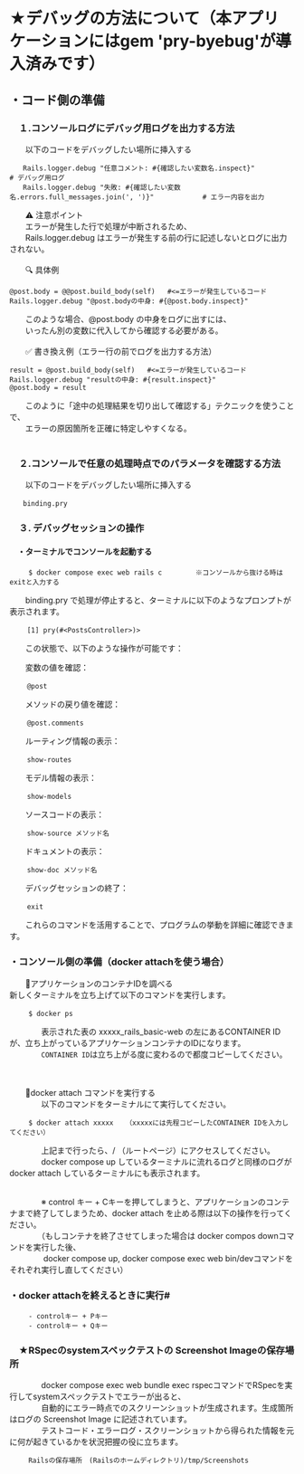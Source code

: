 # ★デバッグの方法について（本アプリケーションにはgem 'pry-byebug'が導入済みです）
## ・コード側の準備
### 　１.コンソールログにデバッグ用ログを出力する方法
 　　以下のコードをデバッグしたい場所に挿入する<br>
   ```
 　　Rails.logger.debug "任意コメント: #{確認したい変数名.inspect}"                             # デバッグ用ログ
 　　Rails.logger.debug "失敗: #{確認したい変数名.errors.full_messages.join(', ')}"            # エラー内容を出力
```
 　　⚠ 注意ポイント<br>
 　　エラーが発生した行で処理が中断されるため、<br>
 　　Rails.logger.debug はエラーが発生する前の行に記述しないとログに出力されない。<br>
<br>
 　　🔍 具体例<br>
```
@post.body = @@post.build_body(self)   #<=エラーが発生しているコード
Rails.logger.debug "@post.bodyの中身: #{@post.body.inspect}"
```
 　　このような場合、@post.body の中身をログに出すには、<br>
 　　いったん別の変数に代入してから確認する必要がある。<br>
<br>
 　　✅ 書き換え例（エラー行の前でログを出力する方法）
```
result = @post.build_body(self)   #<=エラーが発生しているコード
Rails.logger.debug "resultの中身: #{result.inspect}"
@post.body = result
```
 　　このように「途中の処理結果を切り出して確認する」テクニックを使うことで、<br>
 　　エラーの原因箇所を正確に特定しやすくなる。<br>
<br>
### 　２.コンソールで任意の処理時点でのパラメータを確認する方法
 　　以下のコードをデバッグしたい場所に挿入する<br>
   ```
 　　binding.pry
```



### 　３. デバッグセッションの操作
#### 　・ターミナルでコンソールを起動する
```
   　$ docker compose exec web rails c　　　　　※コンソールから抜ける時はexitと入力する
```
 　　binding.pry で処理が停止すると、ターミナルに以下のようなプロンプトが表示されます。
```
 　　[1] pry(#<PostsController>)>
```

 　　この状態で、以下のような操作が可能です：

 　　変数の値を確認：
```
 　　@post
```
 　　メソッドの戻り値を確認：
```
 　　@post.comments
```
 　　ルーティング情報の表示：
```
 　　show-routes
```

 　　モデル情報の表示：
```
 　　show-models
```

 　　ソースコードの表示：
```
 　　show-source メソッド名
```

 　　ドキュメントの表示：
```
 　　show-doc メソッド名
```

 　　デバッグセッションの終了：
```
 　　exit
```
 　　これらのコマンドを活用することで、プログラムの挙動を詳細に確認できます。

### ・コンソール側の準備（docker attachを使う場合）
 　　💠アプリケーションのコンテナIDを調べる<br>
       新しくターミナルを立ち上げて以下のコマンドを実行します。<br>
```
   　$ docker ps
```
       
　　　　表示された表の xxxxx_rails_basic-web の左にあるCONTAINER IDが、立ち上がっているアプリケーションコンテナのIDになります。<br>
　　　　`CONTAINER ID`は立ち上がる度に変わるので都度コピーしてください。<br>
<br>
<br>

 　　💠docker attach コマンドを実行する<br>
　　　　以下のコマンドをターミナルにて実行してください。<br>
```
   　$ docker attach xxxxx   （xxxxxには先程コピーしたCONTAINER IDを入力してください）
```

　　　　上記まで行ったら、/ （ルートページ）にアクセスしてください。<br>
　　　　docker compose up しているターミナルに流れるログと同様のログが docker attach しているターミナルにも表示されます。<br>
<br>


　　　　※ control キー + Cキーを押してしまうと、アプリケーションのコンテナまで終了してしまうため、docker attach を止める際は以下の操作を行ってください。<br>
　　　　（もしコンテナを終了させてしまった場合は docker compos downコマンドを実行した後、<br>
　　　　 docker compose up, docker compose exec web bin/devコマンドをそれぞれ実行し直してください）<br>

### ・docker attachを終えるときに実行#
```
   　- controlキー + Pキー
   　- controlキー + Qキー
```
### 　★RSpecのsystemスペックテストの Screenshot Imageの保存場所
　　　　docker compose exec web bundle exec rspecコマンドでRSpecを実行してsystemスペックテストでエラーが出ると、<br>
　　　　自動的にエラー時点でのスクリーンショットが生成されます。生成箇所はログの Screenshot Image に記述されています。<br>
　　　　テストコード・エラーログ・スクリーンショットから得られた情報を元に何が起きているかを状況把握の役に立ちます。<br>
```
   　Railsの保存場所　(Railsのホームディレクトリ)/tmp/Screenshots
```
